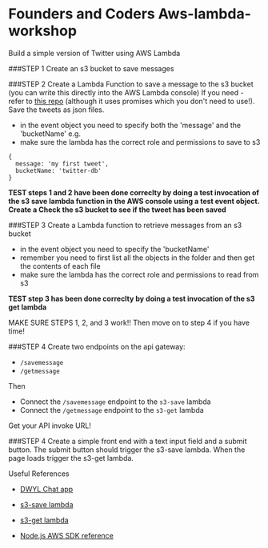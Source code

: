 # Founders and Coders Aws-lambda-workshop

Build a simple version of Twitter using AWS Lambda

###STEP 1
Create an s3 bucket to save messages 

###STEP 2
Create a Lambda Function to save a message to the s3 bucket (you can write this directly into the AWS Lambda console)
If you need - refer to [this repo](https://github.com/nikhilaravi/s3-save) (although it uses promises which you don't need to use!). Save the tweets as json files.
* in the event object you need to specify both the 'message' and the 'bucketName' e.g. 
* make sure the lambda has the correct role and permissions to save to s3

```
{
  message: 'my first tweet',
  bucketName: 'twitter-db'
}
```

**TEST steps 1 and 2 have been done correclty by doing a test invocation of the s3 save lambda function in the AWS console using a test event object. Create a  Check the s3 bucket to see if the tweet has been saved**

###STEP 3
Create a Lambda function to retrieve messages from an s3 bucket
* in the event object you need to specify the 'bucketName'
* remember you need to first list all the objects in the folder and then get the contents of each file
* make sure the lambda has the correct role and permissions to read from s3

**TEST step 3 has been done correclty by doing a test invocation of the s3 get lambda**

MAKE SURE STEPS 1, 2, and 3 work!! Then move on to step 4 if you have time!

###STEP 4
Create two endpoints on the api gateway:
* `/savemessage`
* `/getmessage`

Then 
* Connect the `/savemessage` endpoint to the `s3-save` lambda
* Connect the `/getmessage` endpoint to the `s3-get` lambda

Get your API invoke URL!

###STEP 4
Create a simple front end with a text input field and a submit button. The submit button should trigger the s3-save lambda.
When the page loads trigger the s3-get lambda. 

Useful References

* [DWYL Chat app](https://github.com/dwyl/chat)
* [s3-save lambda](https://github.com/nikhilaravi/s3-save)
* [s3-get lambda](https://github.com/nikhilaravi/s3-get)

* [Node.js AWS SDK reference](https://aws.amazon.com/sdk-for-node-js/)
